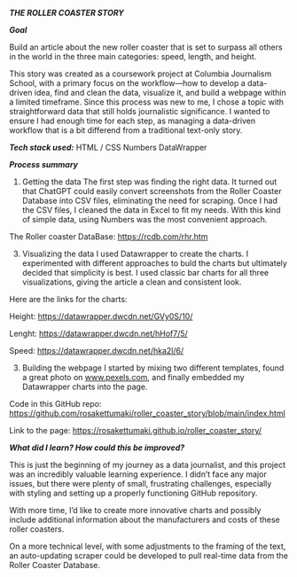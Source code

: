 ***THE ROLLER COASTER STORY***

***Goal***

Build an article about the new roller coaster that is set to surpass all others in the world in the three main categories: speed, length, and height.

This story was created as a coursework project at Columbia Journalism School, with a primary focus on the workflow—how to develop a data-driven idea, find and clean the data, visualize it, and build a webpage within a limited timeframe. Since this process was new to me, I chose a topic with straightforward data that still holds journalistic significance. I wanted to ensure I had enough time for each step, as managing a data-driven workflow that is a bit differend from a traditional text-only story.

***Tech stack used:***
HTML / CSS
Numbers 
DataWrapper

***Process summary***

1. Getting the data
The first step was finding the right data. It turned out that ChatGPT could easily convert screenshots from the Roller Coaster Database into CSV files, eliminating the need for scraping. Once I had the CSV files, I cleaned the data in Excel to fit my needs. With this kind of simple data, using Numbers was the most convenient approach.

The Roller coaster DataBase: https://rcdb.com/rhr.htm

3. Visualizing the data
I used Datawrapper to create the charts. I experimented with different approaches to buld the charts but ultimately decided that simplicity is best. I used classic bar charts for all three visualizations, giving the article a clean and consistent look.

Here are the links for the charts:

Height: https://datawrapper.dwcdn.net/GVy0S/10/

Lenght: https://datawrapper.dwcdn.net/hHof7/5/

Speed: https://datawrapper.dwcdn.net/hka2l/6/

3. Building the webpage
I started by mixing two different templates, found a great photo on www.pexels.com, and finally embedded my Datawrapper charts into the page.

Code in this GitHub repo: https://github.com/rosakettumaki/roller_coaster_story/blob/main/index.html

Link to the page: https://rosakettumaki.github.io/roller_coaster_story/

***What did I learn? How could this be improved?***

This is just the beginning of my journey as a data journalist, and this project was an incredibly valuable learning experience. I didn’t face any major issues, but there were plenty of small, frustrating challenges, especially with styling and setting up a properly functioning GitHub repository.

With more time, I’d like to create more innovative charts and possibly include additional information about the manufacturers and costs of these roller coasters.

On a more technical level, with some adjustments to the framing of the text, an auto-updating scraper could be developed to pull real-time data from the Roller Coaster Database.
